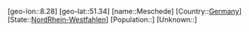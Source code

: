 ﻿---
location: [51.34,8.28]
type: City
tags:
- geo/City


SpocWebEntityId: 32435
isDeleted: false
confidential: public

---
[geo-lon::8.28]
[geo-lat::51.34]
[name::Meschede]
[Country::[Germany](geo/Continent/Europe/Germany.md)]
[State::[NordRhein-Westfahlen](NordRhein-Westfahlen)]
[Population::]
[Unknown::]

